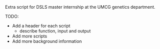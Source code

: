 Extra script for DSLS master internship at the UMCG genetics department.

TODO:
- Add a header for each script
  - describe function, input and output
- Add more scripts
- Add more background information
